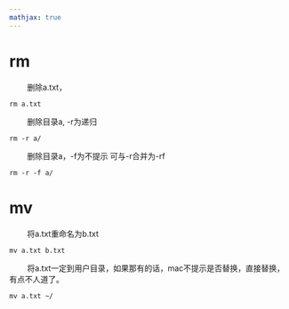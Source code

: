 ```yaml
---
mathjax: true
---
```


# rm
&emsp;&emsp; 删除a.txt，
```
rm a.txt
```
&emsp;&emsp; 删除目录a, -r为递归
```
rm -r a/
```
&emsp;&emsp; 删除目录a，-f为不提示 可与-r合并为-rf
```
rm -r -f a/
```
<!---more-->
# mv
&emsp;&emsp; 将a.txt重命名为b.txt
```
mv a.txt b.txt
```
&emsp;&emsp; 将a.txt一定到用户目录，如果那有的话，mac不提示是否替换，直接替换，有点不人道了。
```
mv a.txt ~/
```


